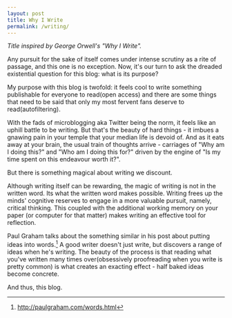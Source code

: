 ```yaml
---
layout: post
title: Why I Write
permalink: /writing/
---
```


*Title inspired by George Orwell's "Why I Write".*

Any pursuit for the sake of itself comes under intense scrutiny as a rite of passage, and this one is no exception. Now, it's our turn to ask the dreaded existential question for this blog: what is its purpose?

My purpose with this blog is twofold: it feels cool to write something publishable for everyone to read(open access) and there are some things that need to be said that only my most fervent fans deserve to read(autofiltering).

With the fads of microblogging aka Twitter being the norm, it feels like an uphill battle to be writing. But that's the beauty of hard things - it imbues a gnawing pain in your temple that your median life is devoid of. And as it eats away at your brain, the usual train of thoughts arrive - carriages of "Why am I doing this?" and "Who am I doing this for?" driven by the engine of "Is my time spent on this endeavour worth it?".

But there is something magical about writing we discount. 

Although writing itself can be rewarding, the magic of writing is not in the written word. Its what the written word makes possible. Writing frees up the minds' cognitive reserves to engage in a more valuable pursuit, namely, critical thinking. This coupled with the additional working memory on your paper (or computer for that matter) makes writing an effective tool for reflection.

Paul Graham talks about the something similar in his post about putting ideas into words.[^1] A good writer doesn't just write, but discovers a range of ideas when he's writing. The beauty of the process is that reading what you've written many times over(obsessively proofreading when you write is pretty common) is what creates an exacting effect - half baked ideas become concrete.

And thus, this blog.

[^1]:<http://paulgraham.com/words.html>